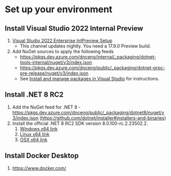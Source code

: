 # Set up your environment

## Install Visual Studio 2022 Internal Preview

1. [Visual Studio 2022 Enterprise IntPreview Setup](https://aka.ms/vs/17/intpreview/vs_enterprise.exe)
    - This channel updates nightly. You need a 17.9.0 Preview build.
2. Add NuGet sources to apply the following feeds
    - https://pkgs.dev.azure.com/dnceng/internal/_packaging/dotnet-tools-internal/nuget/v3/index.json
    - https://pkgs.dev.azure.com/dnceng/public/_packaging/dotnet-grpc-pre-release/nuget/v3/index.json
    - See [Install and manage packages in Visual Studio](https://learn.microsoft.com/nuget/consume-packages/install-use-packages-visual-studio#package-sources) for instructions.

## Install .NET 8 RC2

1. Add the NuGet feed for .NET 8 - https://pkgs.dev.azure.com/dnceng/public/_packaging/dotnet8/nuget/v3/index.json (https://github.com/dotnet/installer#installers-and-binaries)
2. Install the official .NET 8 RC2 SDK version 8.0.100-rc.2.23502.2.
   1. [Windows x64 link](https://dotnetcli.azureedge.net/dotnet/Sdk/8.0.100-rc.2.23502.2/dotnet-sdk-8.0.100-rc.2.23502.2-win-x64.exe)
   2. [Linux x64 link](https://dotnetcli.azureedge.net/dotnet/Sdk/8.0.100-rc.2.23502.2/dotnet-sdk-8.0.100-rc.2.23502.2-linux-x64.tar.gz)
   3. [OSX x64 link](https://dotnetcli.azureedge.net/dotnet/Sdk/8.0.100-rc.2.23502.2/dotnet-sdk-8.0.100-rc.2.23502.2-osx-x64.tar.gz)

## Install Docker Desktop

1. https://www.docker.com/
